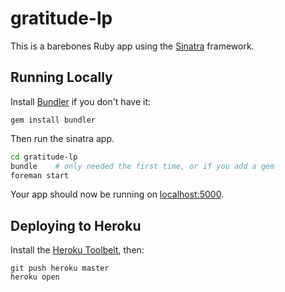 # gratitude-lp

This is a barebones Ruby app using the [Sinatra](http://www.sinatrarb.com) framework.

## Running Locally

Install [Bundler](http://bundler.io) if you don't have it:
```
gem install bundler
```

Then run the sinatra app.
```sh
cd gratitude-lp
bundle    # only needed the first time, or if you add a gem
foreman start
```

Your app should now be running on [localhost:5000](http://localhost:5000/).

## Deploying to Heroku

Install the [Heroku Toolbelt](https://toolbelt.heroku.com), then:

```
git push heroku master
heroku open
```